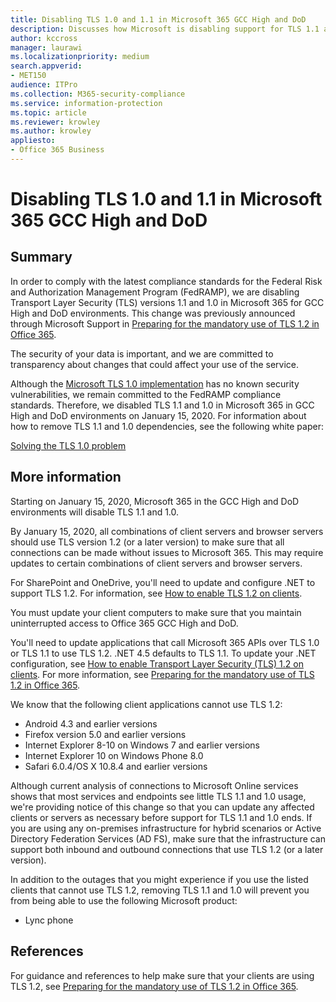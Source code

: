 ```yaml
---
title: Disabling TLS 1.0 and 1.1 in Microsoft 365 GCC High and DoD
description: Discusses how Microsoft is disabling support for TLS 1.1 and 1.0 in GCC High and DoD environments in Microsoft 365.
author: kccross
manager: laurawi
ms.localizationpriority: medium
search.appverid: 
- MET150
audience: ITPro
ms.collection: M365-security-compliance
ms.service: information-protection
ms.topic: article
ms.reviewer: krowley
ms.author: krowley
appliesto:
- Office 365 Business
---
```


# Disabling TLS 1.0 and 1.1 in Microsoft 365 GCC High and DoD

## Summary

In order to comply with the latest compliance standards for the Federal Risk and Authorization Management Program (FedRAMP), we are disabling Transport Layer Security (TLS) versions 1.1 and 1.0 in Microsoft 365 for GCC High and DoD environments. This change was previously announced through Microsoft Support in [Preparing for the mandatory use of TLS 1.2 in Office 365](https://support.microsoft.com/help/4057306/preparing-for-tls-1-2-in-office-365).

The security of your data is important, and we are committed to transparency about changes that could affect your use of the service.

Although the [Microsoft TLS 1.0 implementation](https://support.microsoft.com/help/3117336) has no known security vulnerabilities, we remain committed to the FedRAMP compliance standards. Therefore, we disabled TLS 1.1 and 1.0 in Microsoft 365 in GCC High and DoD environments on January 15, 2020. For information about how to remove TLS 1.1 and 1.0 dependencies, see the following white paper:

[Solving the TLS 1.0 problem](https://www.microsoft.com/download/details.aspx?id=55266)

## More information

Starting on January 15, 2020, Microsoft 365 in the GCC High and DoD environments will disable TLS 1.1 and 1.0.

By January 15, 2020, all combinations of client servers and browser servers should use TLS version 1.2 (or a later version) to make sure that all connections can be made without issues to Microsoft 365. This may require updates to certain combinations of client servers and browser servers.

For SharePoint and OneDrive, you'll need to update and configure .NET to support TLS 1.2. For information, see [How to enable TLS 1.2 on clients](/mem/configmgr/core/plan-design/security/enable-tls-1-2-client).

You must update your client computers to make sure that you maintain uninterrupted access to Office 365 GCC High and DoD.

You'll need to update applications that call Microsoft 365 APIs over TLS 1.0 or TLS 1.1 to use TLS 1.2. .NET 4.5 defaults to TLS 1.1. To update your .NET configuration, see [How to enable Transport Layer Security (TLS) 1.2 on clients](/mem/configmgr/core/plan-design/security/enable-tls-1-2-client). For more information, see [Preparing for the mandatory use of TLS 1.2 in Office 365](https://support.microsoft.com/help/4057306/preparing-for-tls-1-2-in-office-365).

We know that the following client applications cannot use TLS 1.2:

- Android 4.3 and earlier versions
- Firefox version 5.0 and earlier versions
- Internet Explorer 8-10 on Windows 7 and earlier versions
- Internet Explorer 10 on Windows Phone 8.0
- Safari 6.0.4/OS X 10.8.4 and earlier versions

Although current analysis of connections to Microsoft Online services shows that most services and endpoints see little TLS 1.1 and 1.0 usage, we're providing notice of this change so that you can update any affected clients or servers as necessary before support for TLS 1.1 and 1.0 ends. If you are using any on-premises infrastructure for hybrid scenarios or Active Directory Federation Services (AD FS), make sure that the infrastructure can support both inbound and outbound connections that use TLS 1.2 (or a later version).

In addition to the outages that you might experience if you use the listed clients that cannot use TLS 1.2, removing TLS 1.1 and 1.0 will prevent you from being able to use the following Microsoft product:

- Lync phone

## References

For guidance and references to help make sure that your clients are using TLS 1.2, see [Preparing for the mandatory use of TLS 1.2 in Office 365](https://support.microsoft.com/help/4057306/preparing-for-tls-1-2-in-office-365).
